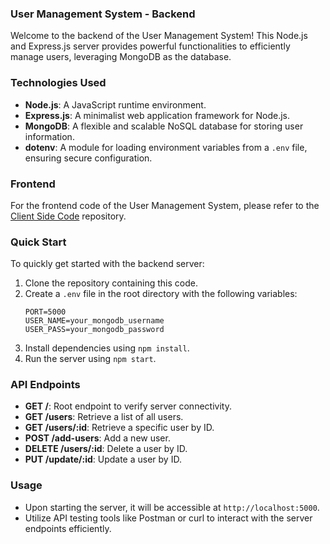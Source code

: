 ### User Management System - Backend

Welcome to the backend of the User Management System! This Node.js and Express.js server provides powerful functionalities to efficiently manage users, leveraging MongoDB as the database.

### Technologies Used

- **Node.js**: A JavaScript runtime environment.
- **Express.js**: A minimalist web application framework for Node.js.
- **MongoDB**: A flexible and scalable NoSQL database for storing user information.
- **dotenv**: A module for loading environment variables from a `.env` file, ensuring secure configuration.

### Frontend

For the frontend code of the User Management System, please refer to the [Client Side Code](https://github.com/ahnaf4D/User-Management-Client) repository.

### Quick Start

To quickly get started with the backend server:

1. Clone the repository containing this code.
2. Create a `.env` file in the root directory with the following variables:
   ```plaintext
   PORT=5000
   USER_NAME=your_mongodb_username
   USER_PASS=your_mongodb_password
   ```
3. Install dependencies using `npm install`.
4. Run the server using `npm start`.

### API Endpoints

- **GET /**: Root endpoint to verify server connectivity.
- **GET /users**: Retrieve a list of all users.
- **GET /users/:id**: Retrieve a specific user by ID.
- **POST /add-users**: Add a new user.
- **DELETE /users/:id**: Delete a user by ID.
- **PUT /update/:id**: Update a user by ID.

### Usage

- Upon starting the server, it will be accessible at `http://localhost:5000`.
- Utilize API testing tools like Postman or curl to interact with the server endpoints efficiently.
